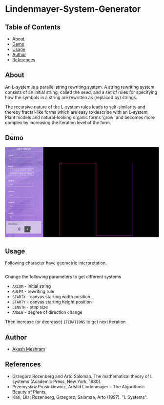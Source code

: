 # Lindenmayer-System-Generator

##  Table of Contents
- [About](#about)
- [Demo](#demo)
- [Usage](#usage)
- [Author](#authors)
- [References](#references)

## About <a name = "about"></a>
An  L-system is a parallel string rewriting system. A string rewriting system consists of an initial string, called the seed, and a set of rules for specifying how the symbols in a string are rewritten as (replaced by) strings. 

The recursive nature of the L-system rules leads to self-similarity and thereby fractal-like forms which are easy to describe with an L-system. Plant models and natural-looking organic forms 'grow' and becomes more complex by increasing the iteration level of the form.

## Demo <a name = "demo"></a>
<p align="center"><img src="./lsystem.gif"></p>

## Usage <a name = "usage"></a>
Following character have geometric interpretation.
```
```
Change the following parameters to get different systems
- `AXIOM`  - initial string 
- `RULES`  - rewriting rule
- `STARTX` - canvas starting width position
- `STARTY` - canvas starting height position
- `LENGTH` - step size
- `ANGLE`  - degree of direction change

Then increase (or decrease) `ITERATIONS` to get next iteration


## Author <a name = "authors"></a>
- [Akash Meshram](https://github.com/akashmeshram) 

## References
- Grzegorz Rozenberg and Arto Salomaa. The mathematical theory of L systems (Academic Press, New York, 1980).
- Przemysław Prusinkiewicz, Aristid Lindenmayer – The Algorithmic Beauty of Plants.
- Kari, Lila; Rozenberg, Grzegorz; Salomaa, Arto (1997). "L Systems".
